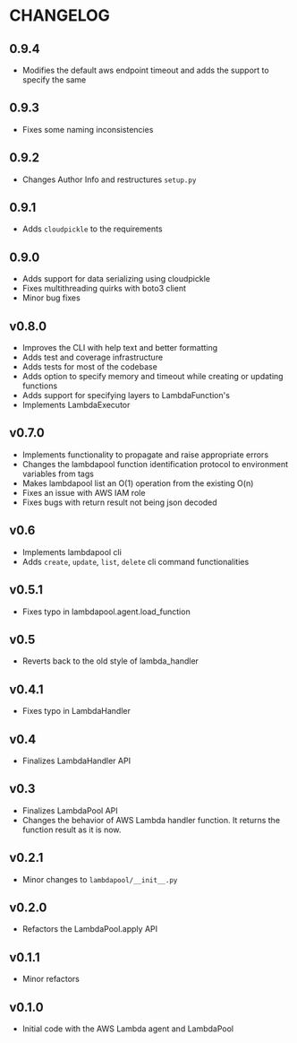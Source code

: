 # CHANGELOG

## 0.9.4

- Modifies the default aws endpoint timeout and adds the support to specify the same

## 0.9.3

- Fixes some naming inconsistencies

## 0.9.2

- Changes Author Info and restructures `setup.py`

## 0.9.1

- Adds `cloudpickle` to the requirements

## 0.9.0

- Adds support for data serializing using cloudpickle
- Fixes multithreading quirks with boto3 client
- Minor bug fixes

## v0.8.0

- Improves the CLI with help text and better formatting
- Adds test and coverage infrastructure
- Adds tests for most of the codebase
- Adds option to specify memory and timeout while creating or updating functions
- Adds support for specifying layers to LambdaFunction's
- Implements LambdaExecutor

## v0.7.0

- Implements functionality to propagate and raise appropriate errors
- Changes the lambdapool function identification protocol to environment variables from tags
- Makes lambdapool list an O(1) operation from the existing O(n)
- Fixes an issue with AWS IAM role
- Fixes bugs with return result not being json decoded

## v0.6

- Implements lambdapool cli
- Adds `create`, `update`, `list`, `delete` cli command functionalities


## v0.5.1

- Fixes typo in lambdapool.agent.load_function

## v0.5

- Reverts back to the old style of lambda_handler

## v0.4.1

- Fixes typo in LambdaHandler

## v0.4

- Finalizes LambdaHandler API

## v0.3

- Finalizes LambdaPool API
- Changes the behavior of AWS Lambda handler function. It returns the function result as it is now.

## v0.2.1

- Minor changes to `lambdapool/__init__.py`

## v0.2.0

- Refactors the LambdaPool.apply API

## v0.1.1

- Minor refactors

## v0.1.0

- Initial code with the AWS Lambda agent and LambdaPool
